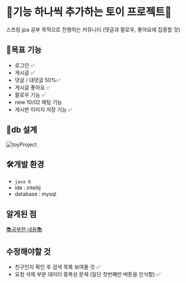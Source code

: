 # 🧸기능 하나씩 추가하는 토이 프로젝트🧸
스프링 jpa 공부 목적으로 진행하는 커뮤니티 (댓글과 팔로우, 좋아요에 집중할 것)

## 🥅목표 기능
- 로그인 ✅
- 게시글 ✅
- 댓글 / 대댓글 50%✅
- 게시글 좋아요 ✅
- 팔로우 기능 ✅
- new 10/02 채팅 기능
- 게시판 이미지 저장 기능 ✅

## 💽db 설계
![toyProject](https://github.com/pkyung/toy-project/assets/81898507/3dac1c88-3b75-44f0-9ef7-c98b5d97420a)


## 🛠개발 환경
- `java 8`
- ide : intellij
- database : mysql

## 알게된 점
[📚공부한 내용📚](/study.md)

## 수정해야할 것
- 친구인지 확인 후 검색 목록 보여줄 것 ✅
- 요청 삭제 부분 데이터 중복성 문제 (일단 첫번째만 버튼을 인식함) ✅
